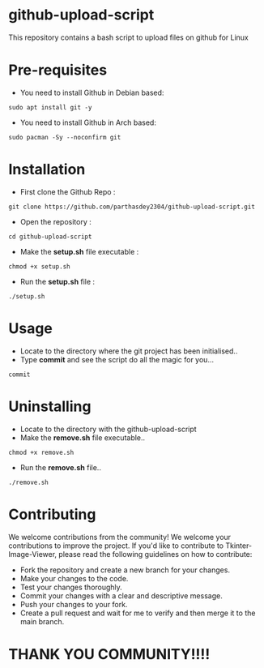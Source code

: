 # github-upload-script
This repository contains a bash script to upload files on github for Linux

# Pre-requisites
+ You need to install Github in Debian based: 
```
sudo apt install git -y
```

+ You need to install Github in Arch based:
```
sudo pacman -Sy --noconfirm git
```

# Installation
+ First clone the Github Repo :
```
git clone https://github.com/parthasdey2304/github-upload-script.git
```

+ Open the repository :
```
cd github-upload-script
```

+ Make the **setup.sh** file executable :
```
chmod +x setup.sh
```

+ Run the **setup.sh** file :
```
./setup.sh
```

# Usage
+ Locate to the directory where the git project has been initialised..
+ Type **commit** and see the script do all the magic for you...
```
commit
```

# Uninstalling
+ Locate to the directory with the github-upload-script
+ Make the **remove.sh** file executable..
```
chmod +x remove.sh
```
+ Run the **remove.sh** file..
```
./remove.sh
```

# Contributing
We welcome contributions from the community! We welcome your contributions to improve the project. If you'd like to contribute to Tkinter-Image-Viewer, please read the following guidelines on how to contribute:
+ Fork the repository and create a new branch for your changes.
+ Make your changes to the code.
+ Test your changes thoroughly.
+ Commit your changes with a clear and descriptive message.
+ Push your changes to your fork.
+ Create a pull request and wait for me to verify and then merge it to the main branch.

# THANK YOU COMMUNITY!!!!
 
